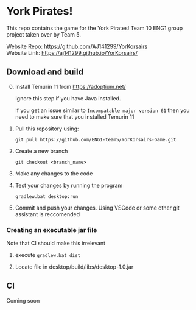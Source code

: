 
# York Pirates!

This repo contains the game for the York Pirates! Team 10 ENG1 group project taken over by Team 5.

Website Repo: https://github.com/AJ141299/YorKorsairs  
Website Link: https://aj141299.github.io/YorKorsairs/

## Download and build 

0. Install Temurin 11 from https://adoptium.net/

    Ignore this step if you have Java installed.

    If you get an issue similar to `Incompatable major version 61` then you need to make sure that you installed Temurin 11

1. Pull this repository using:

    `git pull https://github.com/ENG1-team5/YorKorsairs-Game.git`

2. Create a new branch

    `git checkout <branch_name>`

3. Make any changes to the code

4. Test your changes by running the program

    `gradlew.bat desktop:run`

5. Commit and push your changes. Using VSCode or some other git assistant is reccomended

### Creating an executable jar file

Note that CI should make this irrelevant

1. execute `gradlew.bat dist`

2. Locate file in desktop/build/libs/desktop-1.0.jar

## CI

Coming soon
